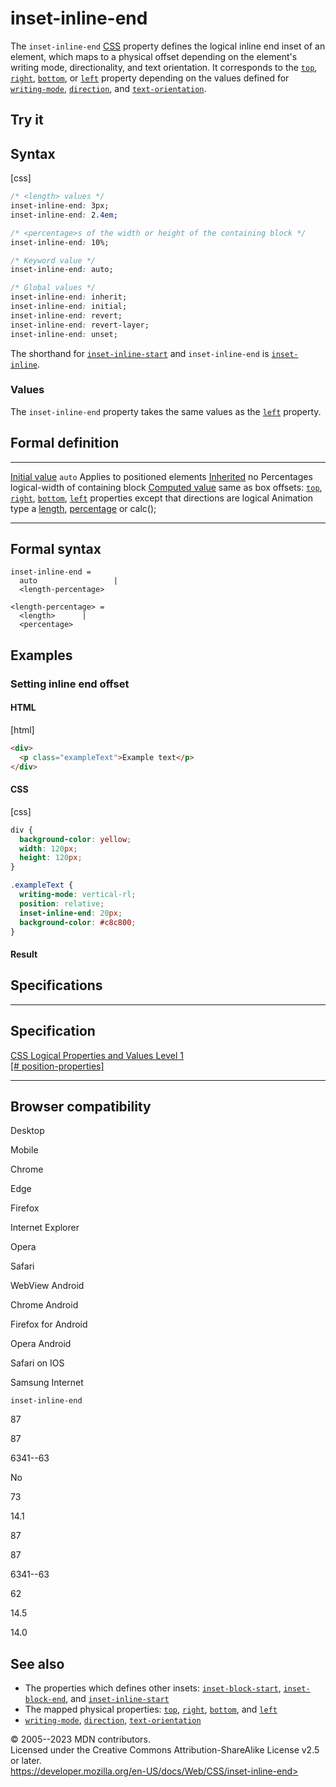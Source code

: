 inset-inline-end
================

The `inset-inline-end`
[CSS](https://developer.mozilla.org/en-US/docs/Web/CSS) property defines
the logical inline end inset of an element, which maps to a physical
offset depending on the element\'s writing mode, directionality, and
text orientation. It corresponds to the [`top`](top.md), [`right`](right.md),
[`bottom`](bottom.md), or [`left`](left.md) property depending on the values
defined for [`writing-mode`](writing-mode.md), [`direction`](direction.md),
and [`text-orientation`](text-orientation.md).

Try it
------

Syntax
------

[css]

```css
/* <length> values */
inset-inline-end: 3px;
inset-inline-end: 2.4em;

/* <percentage>s of the width or height of the containing block */
inset-inline-end: 10%;

/* Keyword value */
inset-inline-end: auto;

/* Global values */
inset-inline-end: inherit;
inset-inline-end: initial;
inset-inline-end: revert;
inset-inline-end: revert-layer;
inset-inline-end: unset;
```

The shorthand for [`inset-inline-start`](inset-inline-start.md) and
`inset-inline-end` is [`inset-inline`](inset-inline.md).

### Values

The `inset-inline-end` property takes the same values as the
[`left`](left.md) property.

Formal definition
-----------------

  ---------------------------------- ---------------------------------------------------------------------------------------------------------------------------------------
  [Initial value](initial_value.md)     `auto`
  Applies to                         positioned elements
  [Inherited](inheritance.md)           no
  Percentages                        logical-width of containing block
  [Computed value](computed_value.md)   same as box offsets: [`top`](top.md), [`right`](right.md), [`bottom`](bottom.md), [`left`](left.md) properties except that directions are logical
  Animation type                     a [length](length.md#interpolation), [percentage](percentage.md#interpolation) or calc();
  ---------------------------------- ---------------------------------------------------------------------------------------------------------------------------------------

Formal syntax
-------------

```
inset-inline-end = 
  auto                 |
  <length-percentage>  

<length-percentage> = 
  <length>      |
  <percentage>  
```

Examples
--------

### Setting inline end offset

#### HTML

[html]

```html
<div>
  <p class="exampleText">Example text</p>
</div>
```

#### CSS

[css]

```css
div {
  background-color: yellow;
  width: 120px;
  height: 120px;
}

.exampleText {
  writing-mode: vertical-rl;
  position: relative;
  inset-inline-end: 20px;
  background-color: #c8c800;
}
```

#### Result

Specifications
--------------

  ------------------------------------------------------------------------------------------

Specification
  ------------------------------------------------------------------------------------------

  [CSS Logical Properties and Values Level 1\
  [\#
  position-properties]](https://drafts.csswg.org/css-logical/#position-properties)

  ------------------------------------------------------------------------------------------

Browser compatibility
---------------------

Desktop

Mobile

Chrome

Edge

Firefox

Internet Explorer

Opera

Safari

WebView Android

Chrome Android

Firefox for Android

Opera Android

Safari on IOS

Samsung Internet

`inset-inline-end`

87

87

6341--63

No

73

14.1

87

87

6341--63

62

14.5

14.0

See also
--------

- The properties which defines other insets:
    [`inset-block-start`](inset-block-start.md),
    [`inset-block-end`](inset-block-end.md), and
    [`inset-inline-start`](inset-inline-start.md)
- The mapped physical properties: [`top`](top.md), [`right`](right.md),
    [`bottom`](bottom.md), and [`left`](left.md)
- [`writing-mode`](writing-mode.md), [`direction`](direction.md),
    [`text-orientation`](text-orientation.md)

© 2005--2023 MDN contributors.\
Licensed under the Creative Commons Attribution-ShareAlike License v2.5
or later.\
https://developer.mozilla.org/en-US/docs/Web/CSS/inset-inline-end>
